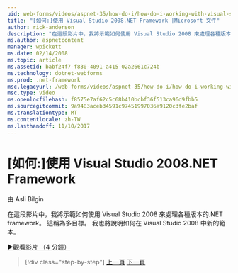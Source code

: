 ```yaml
---
uid: web-forms/videos/aspnet-35/how-do-i/how-do-i-working-with-visual-studio-2008-net-framework
title: "[如何:]使用 Visual Studio 2008.NET Framework |Microsoft 文件"
author: rick-anderson
description: "在這段影片中，我將示範如何使用 Visual Studio 2008 來處理各種版本的.NET framework。 這稱為多目標。 也將會..."
ms.author: aspnetcontent
manager: wpickett
ms.date: 02/14/2008
ms.topic: article
ms.assetid: babf24f7-f830-4091-a415-02a2661c724b
ms.technology: dotnet-webforms
ms.prod: .net-framework
msc.legacyurl: /web-forms/videos/aspnet-35/how-do-i/how-do-i-working-with-visual-studio-2008-net-framework
msc.type: video
ms.openlocfilehash: f8575e7af62c5c68b410bcbf36f513ca96d9fbb5
ms.sourcegitcommit: 9a9483aceb34591c97451997036a9120c3fe2baf
ms.translationtype: MT
ms.contentlocale: zh-TW
ms.lasthandoff: 11/10/2017
---
```

<a name="how-do-i-working-with-visual-studio-2008-net-framework"></a>[如何:]使用 Visual Studio 2008.NET Framework
====================
由 Asli Bilgin

在這段影片中，我將示範如何使用 Visual Studio 2008 來處理各種版本的.NET framework。 這稱為多目標。 我也將說明如何在 Visual Studio 2008 中新的範本。

[&#9654;觀看影片 （4 分鐘）](https://channel9.msdn.com/Blogs/ASP-NET-Site-Videos/how-do-i-working-with-visual-studio-2008-net-framework)

>[!div class="step-by-step"]
[上一頁](how-do-i-cascading-style-sheets-in-visual-studio-2008.md)
[下一頁](how-do-i-adding-elements-to-a-css-file-and-create-new-css-on-the-fly.md)
